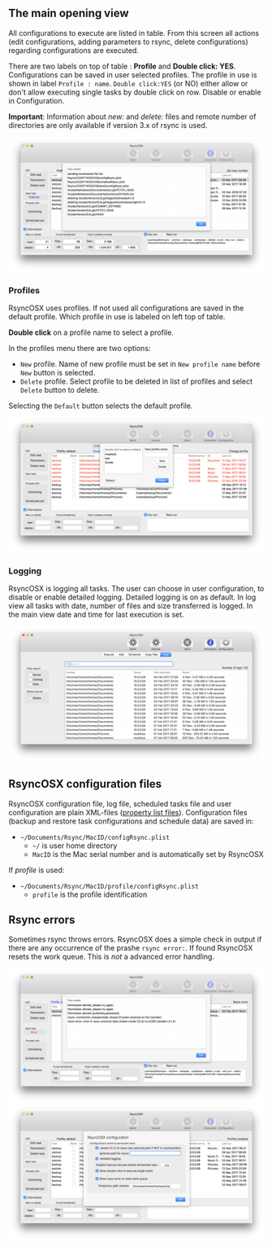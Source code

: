
## The main opening view

All configurations to execute are listed in table. From this screen all actions (edit configurations, adding parameters to rsync, delete configurations) regarding configurations are executed.

There are two labels on top of table : **Profile** and **Double click: YES**. Configurations can be saved in user selected profiles. The profile in use is shown in label `Profile : name`. `Double click:YES` (or NO) either allow or don't allow executing single tasks by double click on row. Disable or enable in Configuration.

**Important**: Information about *new:* and *delete:* files and remote number of directories are only available if version 3.x of rsync is used.

![Main view](screenshots/master/main1.png)


### Profiles

RsyncOSX uses profiles. If not used all configurations are saved in the default profile. Which profile in use is labeled on left top of table.

**Double click** on a profile name to select a profile.

In the profiles menu there are two options:

- `New` profile. Name of new profile must be set in `New profile name` before `New` button is selected.
- `Delete` profile. Select profile to be deleted in list of profiles and select `Delete` button to delete.

Selecting the `Default` button selects the default profile.

![Main view](screenshots/master/profile.png)

### Logging

RsyncOSX is logging all tasks. The user can choose in user configuration, to disable or enable detailed logging. Detailed logging is on as default. In log view all tasks with date, number of files and size transferred is logged. In the main view date and time for last execution is set.

![Main view](screenshots/master/log.png)

## RsyncOSX configuration files

RsyncOSX configuration file, log file, scheduled tasks file and user configuration are plain XML-files ([property list files](https://en.wikipedia.org/wiki/Property_list)). Configuration files (backup and restore task configurations and schedule data) are saved in:

- `~/Documents/Rsync/MacID/configRsync.plist`
  - `~/` is user home directory
  - `MacID` is the Mac serial number and is automatically set by RsyncOSX

If _profile_ is used:

- `~/Documents/Rsync/MacID/profile/configRsync.plist`
  - `profile` is the profile identification

## Rsync errors

Sometimes rsync throws errors. RsyncOSX does a simple check in output if there are any occurrence of the prashe `rsync error:`. If found RsyncOSX resets the work queue. This is *not* a advanced error handling.

![Main view](screenshots/master/error.png)
![](screenshots/4.3.5/config.png)
